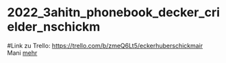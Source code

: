 # 2022_3ahitn_phonebook_decker_crielder_nschickm

#Link zu Trello:
https://trello.com/b/zmeQ6Lt5/eckerhuberschickmair </br>
Mani [mehr](about_me.md)
